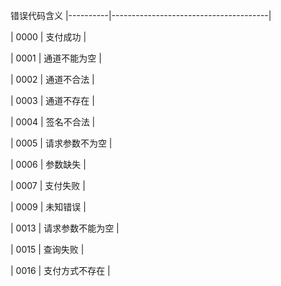 错误代码含义
|----------|---------------------------------------|

|  0000    |     支付成功        |
 
|  0001    |     通道不能为空     |   

|  0002    |     通道不合法       |   

|  0003    |     通道不存在       |   

|  0004    |     签名不合法       |   

|  0005    |     请求参数不为空   |   

|  0006    |     参数缺失       |   

|  0007    |     支付失败       |  

|  0009    |     未知错误       | 

|  0013    |     请求参数不能为空     | 

|  0015    |     查询失败       | 

|  0016    |     支付方式不存在   |  



